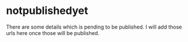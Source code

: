 # notpublishedyet

There are some details which is pending to be published. I will add those urls here once those will be published.
